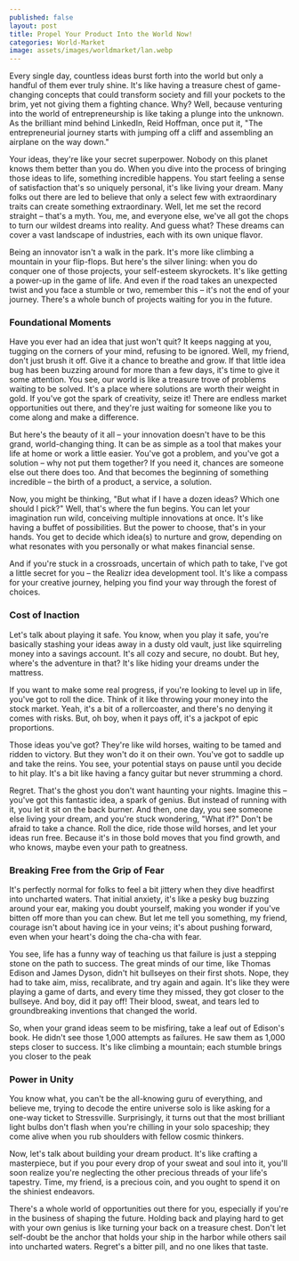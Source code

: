 ```yaml
---
published: false
layout: post
title: Propel Your Product Into the World Now!
categories: World-Market
image: assets/images/worldmarket/lan.webp
---
```


Every single day, countless ideas burst forth into the world but only a handful of them ever truly shine. It's like having a treasure chest of game-changing concepts that could transform society and fill your pockets to the brim, yet not giving them a fighting chance. Why? Well, because venturing into the world of entrepreneurship is like taking a plunge into the unknown. As the brilliant mind behind LinkedIn, Reid Hoffman, once put it, "The entrepreneurial journey starts with jumping off a cliff and assembling an airplane on the way down."

Your ideas, they're like your secret superpower. Nobody on this planet knows them better than you do. When you dive into the process of bringing those ideas to life, something incredible happens. You start feeling a sense of satisfaction that's so uniquely personal, it's like living your dream. Many folks out there are led to believe that only a select few with extraordinary traits can create something extraordinary. Well, let me set the record straight – that's a myth. You, me, and everyone else, we've all got the chops to turn our wildest dreams into reality. And guess what? These dreams can cover a vast landscape of industries, each with its own unique flavor.

Being an innovator isn't a walk in the park. It's more like climbing a mountain in your flip-flops. But here's the silver lining: when you do conquer one of those projects, your self-esteem skyrockets. It's like getting a power-up in the game of life. And even if the road takes an unexpected twist and you face a stumble or two, remember this – it's not the end of your journey. There's a whole bunch of projects waiting for you in the future. 

### Foundational Moments
Have you ever had an idea that just won't quit? It keeps nagging at you, tugging on the corners of your mind, refusing to be ignored. Well, my friend, don't just brush it off. Give it a chance to breathe and grow. If that little idea bug has been buzzing around for more than a few days, it's time to give it some attention.
You see, our world is like a treasure trove of problems waiting to be solved. It's a place where solutions are worth their weight in gold. If you've got the spark of creativity, seize it! There are endless market opportunities out there, and they're just waiting for someone like you to come along and make a difference.

But here's the beauty of it all – your innovation doesn't have to be this grand, world-changing thing. It can be as simple as a tool that makes your life at home or work a little easier. You've got a problem, and you've got a solution – why not put them together? If you need it, chances are someone else out there does too. And that becomes the beginning of something incredible – the birth of a product, a service, a solution.

Now, you might be thinking, "But what if I have a dozen ideas? Which one should I pick?" Well, that's where the fun begins. You can let your imagination run wild, conceiving multiple innovations at once. It's like having a buffet of possibilities. But the power to choose, that's in your hands. You get to decide which idea(s) to nurture and grow, depending on what resonates with you personally or what makes financial sense.

And if you're stuck in a crossroads, uncertain of which path to take, I've got a little secret for you – the Realizr idea development tool. It's like a compass for your creative journey, helping you find your way through the forest of choices.

### Cost of Inaction
Let's talk about playing it safe. You know, when you play it safe, you're basically stashing your ideas away in a dusty old vault, just like squirreling money into a savings account. It's all cozy and secure, no doubt. But hey, where's the adventure in that? It's like hiding your dreams under the mattress.

If you want to make some real progress, if you're looking to level up in life, you've got to roll the dice. Think of it like throwing your money into the stock market. Yeah, it's a bit of a rollercoaster, and there's no denying it comes with risks. But, oh boy, when it pays off, it's a jackpot of epic proportions.

Those ideas you've got? They're like wild horses, waiting to be tamed and ridden to victory. But they won't do it on their own. You've got to saddle up and take the reins. You see, your potential stays on pause until you decide to hit play. It's a bit like having a fancy guitar but never strumming a chord.

Regret. That's the ghost you don't want haunting your nights. Imagine this – you've got this fantastic idea, a spark of genius. But instead of running with it, you let it sit on the back burner. And then, one day, you see someone else living your dream, and you're stuck wondering, "What if?" Don't be afraid to take a chance. Roll the dice, ride those wild horses, and let your ideas run free. Because it's in those bold moves that you find growth, and who knows, maybe even your path to greatness.

### Breaking Free from the Grip of Fear
It's perfectly normal for folks to feel a bit jittery when they dive headfirst into uncharted waters. That initial anxiety, it's like a pesky bug buzzing around your ear, making you doubt yourself, making you wonder if you've bitten off more than you can chew. But let me tell you something, my friend, courage isn't about having ice in your veins; it's about pushing forward, even when your heart's doing the cha-cha with fear.

You see, life has a funny way of teaching us that failure is just a stepping stone on the path to success. The great minds of our time, like Thomas Edison and James Dyson, didn't hit bullseyes on their first shots. Nope, they had to take aim, miss, recalibrate, and try again and again. It's like they were playing a game of darts, and every time they missed, they got closer to the bullseye. And boy, did it pay off! Their blood, sweat, and tears led to groundbreaking inventions that changed the world.

So, when your grand ideas seem to be misfiring, take a leaf out of Edison's book. He didn't see those 1,000 attempts as failures. He saw them as 1,000 steps closer to success. It's like climbing a mountain; each stumble brings you closer to the peak

### Power in Unity
You know what, you can't be the all-knowing guru of everything, and believe me, trying to decode the entire universe solo is like asking for a one-way ticket to Stressville. Surprisingly, it turns out that the most brilliant light bulbs don't flash when you're chilling in your solo spaceship; they come alive when you rub shoulders with fellow cosmic thinkers.

Now, let's talk about building your dream product. It's like crafting a masterpiece, but if you pour every drop of your sweat and soul into it, you'll soon realize you're neglecting the other precious threads of your life's tapestry. Time, my friend, is a precious coin, and you ought to spend it on the shiniest endeavors.

There's a whole world of opportunities out there for you, especially if you're in the business of shaping the future. Holding back and playing hard to get with your own genius is like turning your back on a treasure chest. Don't let self-doubt be the anchor that holds your ship in the harbor while others sail into uncharted waters. Regret's a bitter pill, and no one likes that taste.
